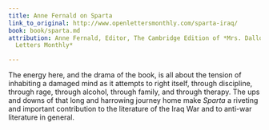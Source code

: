 ```yaml
---
title: Anne Fernald on Sparta
link_to_original: http://www.openlettersmonthly.com/sparta-iraq/
book: book/sparta.md
attribution: Anne Fernald, Editor, The Cambridge Edition of *Mrs. Dalloway,* for *Open
  Letters Monthly*

---
```

The energy here, and the drama of the book, is all about the tension of inhabiting a damaged mind as it attempts to right itself, through discipline, through rage, through alcohol, through family, and through therapy. The ups and downs of that long and harrowing journey home make *Sparta* a riveting and important contribution to the literature of the Iraq War and to anti-war literature in general.